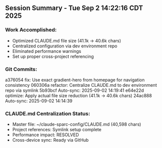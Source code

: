## Session Summary - Tue Sep 2 14:22:16 CDT 2025

### Work Accomplished:

- Optimized CLAUDE.md file size (41.1k → 40.6k chars)
- Centralized configuration via dev environment repo
- Eliminated performance warnings
- Set up proper cross-project referencing

### Git Commits:

a376054 fix: Use exact gradient-hero from homepage for navigation consistency
060306a refactor: Centralize CLAUDE.md to dev environment repo via symlink
5b93bcf Auto-sync: 2025-09-02 14:19:41
e64e22d optimize: Apply actual file size reduction (41.1k → 40.6k chars)
24ac888 Auto-sync: 2025-09-02 14:14:39

### CLAUDE.md Centralization Status:

- Master file: ~/claude-sparc-config/CLAUDE.md (40,598 chars)
- Project references: Symlink setup complete
- Performance impact: RESOLVED
- Cross-device sync: Ready via GitHub

